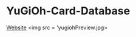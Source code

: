 # YuGiOh-Card-Database

<a href = 'https://yugioh-card-database.netlify.app/'>Website</a>
<img src = 'yugiohPreview.jpg>

